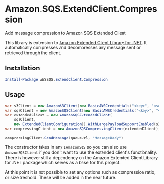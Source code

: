 # Amazon.SQS.ExtendClient.Compression
Add message compression to Amazon SQS Extended Client

This library is extension to [Amazon Extended Client Library for .NET](https://github.com/raol/amazon-sqs-net-extended-client-lib). 
It automatically compresses and decompresses any message sent or retrieved through the client.

## Installation

```PowerShell
Install-Package AWSSQS.ExtendClient.Compression
```

## Usage

```csharp
var s3Client = new AmazonS3Client(new BasicAWSCredentials("<key>", "<secret>"), "<region>")
var sqsClient = new AmazonSQSClient(new BasicAWSCredentials("<key>", "<secret>"), "<region>");
var extendedClient = new AmazonSQSExtendedClient(
    sqsClient, 
    new ExtendedClientConfiguration().WithLargePayloadSupportEnabled(s3Client, "<s3bucketname>"));
var compressingClient = new AmazonSQSCompressingClient(extendedClient);    
    
compressingClient.SendMessage(queueUrl, "MessageBody")
```

The constructor takes in any `IAmazonSQS` so you can also use `AmazonSQSClient` if you don't want to use the extended client's functionality.
There is however still a dependency on the Amazon Extended Client Library for .NET package which serves as a base for this project.

At this point it is not possible to set any options such as compression ratio, or size treshold. These will be added in the near future. 

